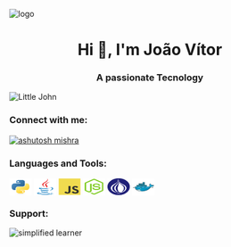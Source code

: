 ![logo](https://github.com/lLittleJohnl/lLittleJohnl/blob/main/github_read_me.png)

<h1 align="center">Hi 👋, I'm João Vítor</h1>
<h3 align="center">A passionate Tecnology</h3>

<p align="left"> <img src="https://komarev.com/ghpvc/?username=lLittleJohnl&label=Profile%20views&color=0e75b6&style=flat" alt="Little John" /> </p>

<h3 align="left">Connect with me:</h3>
<p align="left">
<a href="https://www.linkedin.com/in/jo%C3%A3o-vitor-pessoa-19322617b/" target="blank"><img align="center" src="https://raw.githubusercontent.com/rahuldkjain/github-profile-readme-generator/master/src/images/icons/Social/linked-in-alt.svg" alt="ashutosh mishra" height="30" width="40" /></a>
</p>

<h3 align="left">Languages and Tools:</h3>
<p align="left"> <a>  
  <img align="center" alt="Python" height="30" width="40" src="https://github.com/devicons/devicon/blob/master/icons/python/python-original.svg">
  <img align="center" alt="NodeJS" height="30" width="40" src="https://github.com/devicons/devicon/blob/master/icons/java/java-original.svg">
  <img align="center" alt="JavaScript" height="30" width="40" src="https://github.com/devicons/devicon/blob/master/icons/javascript/javascript-original.svg">
  <img align="center" alt="NodeJS" height="30" width="40" src="https://github.com/devicons/devicon/blob/master/icons/nodejs/nodejs-original.svg">
  <img align="center" alt="Perl" height="30" width="40"src="https://github.com/devicons/devicon/blob/master/icons/perl/perl-original.svg">
  <img align="center" alt="Docker" height="30" width="40" src="https://github.com/devicons/devicon/blob/master/icons/docker/docker-original.svg"> </a> </p>

<h3 align="left">Support:</h3>
<p><a href=""> <img align="left" src="https://cdn.buymeacoffee.com/buttons/v2/default-yellow.png" height="50" width="210" alt="simplified learner" /></a></p><br><br>
